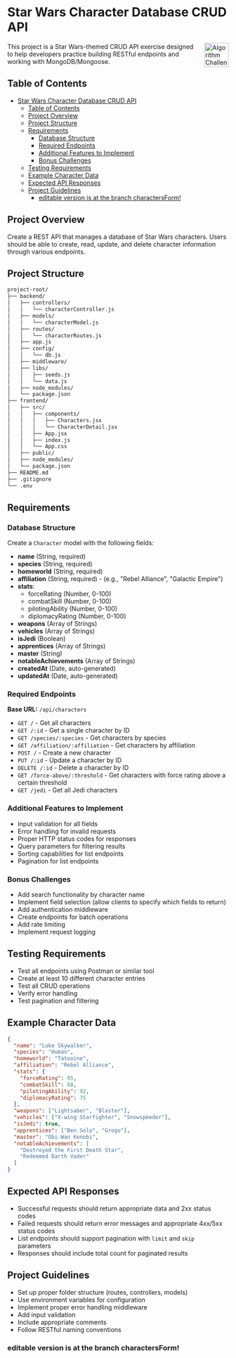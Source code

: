 # Star Wars Character Database CRUD API

<img src="./frontend/public/alienA.jpg" alt="Algorithm Challenge" width="55" align="right" style="margin-left: 10px;" />

This project is a Star Wars-themed CRUD API exercise designed to help developers practice building RESTful endpoints and working with MongoDB/Mongoose.

## Table of Contents

- [Star Wars Character Database CRUD API](#star-wars-character-database-crud-api)
  - [Table of Contents](#table-of-contents)
  - [Project Overview](#project-overview)
  - [Project Structure](#project-structure)
  - [Requirements](#requirements)
    - [Database Structure](#database-structure)
    - [Required Endpoints](#required-endpoints)
    - [Additional Features to Implement](#additional-features-to-implement)
    - [Bonus Challenges](#bonus-challenges)
  - [Testing Requirements](#testing-requirements)
  - [Example Character Data](#example-character-data)
  - [Expected API Responses](#expected-api-responses)
  - [Project Guidelines](#project-guidelines)
    - [editable version is at the branch charactersForm!](#editable-version-is-at-the-branch-charactersform)

## Project Overview

Create a REST API that manages a database of Star Wars characters. Users should be able to create, read, update, and delete character information through various endpoints.

## Project Structure

```bash
project-root/
├── backend/
│   ├── controllers/
│   │   └── characterController.js
│   ├── models/
│   │   └── characterModel.js
│   ├── routes/
│   │   └── characterRoutes.js
│   ├── app.js
│   ├── config/
│   │   └── db.js
│   ├── middleware/
│   ├── libs/
│   │   ├── seeds.js
│   │   └── data.js
│   ├── node_modules/
│   └── package.json
├── frontend/
│   ├── src/
│   │   ├── components/
│   │   │   ├── Characters.jsx
│   │   │   └── CharacterDetail.jsx
│   │   ├── App.jsx
│   │   ├── index.js
│   │   └── App.css
│   ├── public/
│   ├── node_modules/
│   └── package.json
├── README.md
├── .gitignore
└── .env
```

## Requirements

### Database Structure

Create a `Character` model with the following fields:

- **name** (String, required)
- **species** (String, required)
- **homeworld** (String, required)
- **affiliation** (String, required) - (e.g., "Rebel Alliance", "Galactic Empire")
- **stats**:
  - forceRating (Number, 0-100)
  - combatSkill (Number, 0-100)
  - pilotingAbility (Number, 0-100)
  - diplomacyRating (Number, 0-100)
- **weapons** (Array of Strings)
- **vehicles** (Array of Strings)
- **isJedi** (Boolean)
- **apprentices** (Array of Strings)
- **master** (String)
- **notableAchievements** (Array of Strings)
- **createdAt** (Date, auto-generated)
- **updatedAt** (Date, auto-generated)

### Required Endpoints

**Base URL:** `/api/characters`

- `GET /` - Get all characters
- `GET /:id` - Get a single character by ID
- `GET /species/:species` - Get characters by species
- `GET /affiliation/:affiliation` - Get characters by affiliation
- `POST /` - Create a new character
- `PUT /:id` - Update a character by ID
- `DELETE /:id` - Delete a character by ID
- `GET /force-above/:threshold` - Get characters with force rating above a certain threshold
- `GET /jedi` - Get all Jedi characters

### Additional Features to Implement

- Input validation for all fields
- Error handling for invalid requests
- Proper HTTP status codes for responses
- Query parameters for filtering results
- Sorting capabilities for list endpoints
- Pagination for list endpoints

### Bonus Challenges

- Add search functionality by character name
- Implement field selection (allow clients to specify which fields to return)
- Add authentication middleware
- Create endpoints for batch operations
- Add rate limiting
- Implement request logging

## Testing Requirements

- Test all endpoints using Postman or similar tool
- Create at least 10 different character entries
- Test all CRUD operations
- Verify error handling
- Test pagination and filtering

## Example Character Data

```json
{
  "name": "Luke Skywalker",
  "species": "Human",
  "homeworld": "Tatooine",
  "affiliation": "Rebel Alliance",
  "stats": {
    "forceRating": 95,
    "combatSkill": 88,
    "pilotingAbility": 92,
    "diplomacyRating": 75
  },
  "weapons": ["Lightsaber", "Blaster"],
  "vehicles": ["X-wing Starfighter", "Snowspeeder"],
  "isJedi": true,
  "apprentices": ["Ben Solo", "Grogu"],
  "master": "Obi-Wan Kenobi",
  "notableAchievements": [
    "Destroyed the First Death Star",
    "Redeemed Darth Vader"
  ]
}
```

## Expected API Responses

- Successful requests should return appropriate data and 2xx status codes
- Failed requests should return error messages and appropriate 4xx/5xx status codes
- List endpoints should support pagination with `limit` and `skip` parameters
- Responses should include total count for paginated results

## Project Guidelines

- Set up proper folder structure (routes, controllers, models)
- Use environment variables for configuration
- Implement proper error handling middleware
- Add input validation
- Include appropriate comments
- Follow RESTful naming conventions

### editable version is at the branch charactersForm!
